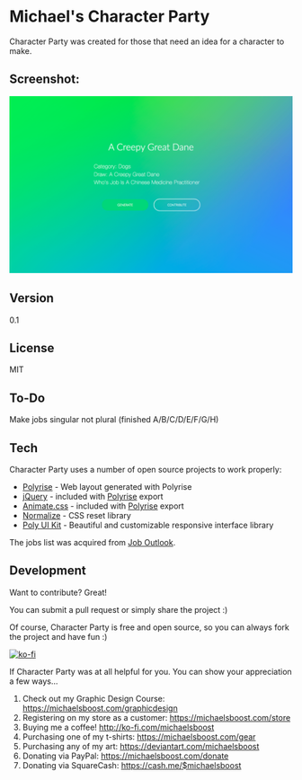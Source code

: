Michael's Character Party
===================

Character Party was created for those that need an idea for a character to make.


Screenshot:
-------------

![](https://raw.githubusercontent.com/michaelsboost/Character-Party/gh-pages/screenshot.png)

Version
-------------

0.1

License
-------------

MIT

To-Do
-------------

Make jobs singular not plural (finished A/B/C/D/E/F/G/H)

Tech
-------------

Character Party uses a number of open source projects to work properly:

* [Polyrise](https://github.com/michaelsboost/Polyrise) - Web layout generated with Polyrise
* [jQuery](http://jquery.com/) - included with [Polyrise](https://github.com/michaelsboost/Polyrise) export
* [Animate.css](https://github.com/daneden/animate.css) - included with [Polyrise](https://github.com/michaelsboost/Polyrise) export
* [Normalize](https://github.com/necolas/normalize.css) - CSS reset library
* [Poly UI Kit](https://github.com/Guilh/Poly) - Beautiful and customizable responsive interface library

The jobs list was acquired from [Job Outlook](https://joboutlook.gov.au/A-Z).

Development
-------------

Want to contribute? Great!  

You can submit a pull request or simply share the project :)

Of course, Character Party is free and open source, so you can always fork the project and have fun :)

[![ko-fi](https://az743702.vo.msecnd.net/cdn/kofi2.png?v=0)](https://ko-fi.com/michaelsboost)

If Character Party was at all helpful for you. You can show your appreciation a few ways...

1) Check out my Graphic Design Course: https://michaelsboost.com/graphicdesign
2) Registering on my store as a customer: https://michaelsboost.com/store
3) Buying me a coffee! http://ko-fi.com/michaelsboost
4) Purchasing one of my t-shirts: https://michaelsboost.com/gear
5) Purchasing any of my art: https://deviantart.com/michaelsboost
6) Donating via PayPal: https://michaelsboost.com/donate
7) Donating via SquareCash: https://cash.me/$michaelsboost